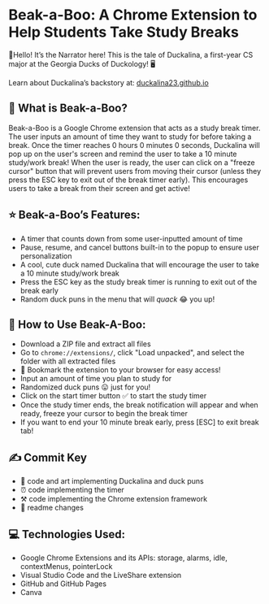 # Beak-a-Boo: A Chrome Extension to Help Students Take Study Breaks

👋Hello! It’s the Narrator here! This is the tale of Duckalina, a first-year CS major at the Georgia Ducks of Duckology! 🖥️

Learn about Duckalina’s backstory at: [duckalina23.github.io](https://duckalina23.github.io/)

## 💁 What is Beak-a-Boo? 

Beak-a-Boo is a Google Chrome extension that acts as a study break timer. The user inputs an amount of time they want to study for before taking a break. Once the timer reaches 0 hours 0 minutes 0 seconds, Duckalina will pop up on the user's screen and remind the user to take a 10 minute study/work break! When the user is ready, the user can click on a "freeze cursor" button that will prevent users from moving their cursor (unless they press the ESC key to exit out of the break timer early). This encourages users to take a break from their screen and get active!

## ⭐ Beak-a-Boo’s Features:
* A timer that counts down from some user-inputted amount of time
* Pause, resume, and cancel buttons built-in to the popup to ensure user personalization
* A cool, cute duck named Duckalina that will encourage the user to take a 10 minute study/work break
* Press the ESC key as the study break timer is running to exit out of the break early
* Random duck puns in the menu that will *quack* 😂 you up!

## 🦆 How to Use Beak-A-Boo:
* Download a ZIP file and extract all files
* Go to ```chrome://extensions/```, click "Load unpacked", and select the folder with all extracted files 
* 📑 Bookmark the extension to your browser for easy access!
* Input an amount of time you plan to study for
* Randomized duck puns 😛 just for you! 
* Click on the start timer button ✅ to start the study timer
* Once the study timer ends, the break notification will appear and when ready, freeze your cursor to begin the break timer
* If you want to end your 10 minute break early, press [ESC] to exit break tab!
  
## ✍️ Commit Key
* 🦆 code and art implementing Duckalina and duck puns
* ⏰ code implementing the timer
* ⚒️ code implementing the Chrome extension framework
* 💄 readme changes
  
## 💻 Technologies Used:
* Google Chrome Extensions and its APIs: storage, alarms, idle, contextMenus, pointerLock
* Visual Studio Code and the LiveShare extension
* GitHub and GitHub Pages
* Canva
